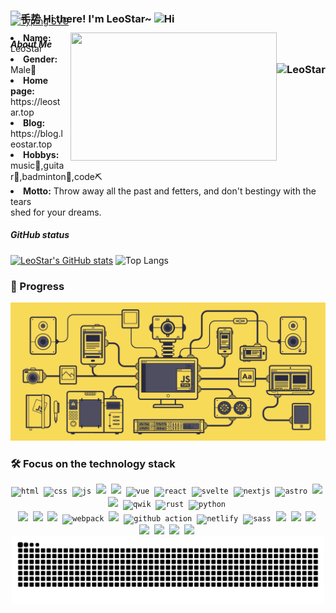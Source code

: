 <h3 style="margin-bottom: -30px;">
  <img src="https://media.giphy.com/media/hvRJCLFzcasrR4ia7z/giphy.gif" width="25" alt="手势">
  Hi there! I'm LeoStar~ 
  <img src="https://emojis.slackmojis.com/emojis/images/1588866973/8934/hellokittydance.gif?1588866973" alt="Hi" width="30" />
  <a href="https://github.com/ileostar">
    <div align="right">
      <img align="right" src="https://count.getloli.com/get/@:ileostar?theme=rule30" alt="LeoStar"  style="margin-top: 60px;"/>
    </div>
  </a>
</h3>

[![Typing SVG](https://readme-typing-svg.demolab.com?font=Itim&size=25&pause=1000&center=假&vCenter=真&repeat=真&width=435&lines=A+front-end+developer+in+Guangdong)](https://git.io/typing-svg)
<!-- ======================================= -->
<!-- https://readme-typing-svg.demolab.com/demo/ -->
##### About Me

<div align="center" style="margin-top: -50px;">
  <a href="https://leostar.top/" align="right" >
    <img src="https://i.imgur.com/KXx0cCx.gif" align="right" width="330.5px" height="205.5px" style="margin-left: 10px;">
  </a>
</div>
<li>
 <b>Name:</b> LeoStar
</li>
<li>
<b>Gender:</b> Male🧑
</li>
<li>
<b>Home page:</b> https://leostar.top
</li>
<li>
<b>Blog:</b> https://blog.leostar.top
</li>
<li>
<b>Hobbys:</b> music🎵,guitar🎸,badminton🏸,code⛏
</li>
<li>
<b>Motto:</b> Throw away all the past and fetters, and don't bestingy with the tears <br/> shed for your dreams.
</li>
</div>
<div>

##### GitHub status
  
[![LeoStar's GitHub stats](https://github-immortality.vercel.app/api?username=ileostar)](https://github.com/ileostar)
![Top Langs](https://github-readme-stats.vercel.app/api/top-langs/?username=ileostar)

<!--
![LeoStar's GitHub stats](https://github-readme-stats.vercel.app/api?username=ileostar&show_icons=true&theme=cobalt&hide=issues&line_height=32&card_width=400px)
![](https://github-readme-stats.vercel.app/api/top-langs/?username=ileostar&layout=compact&show_icons=truee&include_all_commits=true&theme=onedark&line_height=35&card_width=360)
![](https://github-readme-stats.vercel.app/api/top-langs/?username=ileostar&layout=compact&show_icons=truee&include_all_commits=true&theme=onedark&card_width=360)
![](https://github-readme-activity-graph.cyclic.app/graph?username=tinygeeker&theme=github)
![](https://github-readme-stats.vercel.app/api?username=tinygeeker&show_icons=truee&include_all_commits=true&theme=onedark&hide=prs) 
![](https://github-readme-stats.vercel.app/api/top-langs/?username=tinygeeker&layout=compact&show_icons=truee&include_all_commits=true&theme=onedark&card_width=230)
-->
<!-- ======================================= -->


### 🎯 Progress

![](./machine.gif)

### 🛠 Focus on the technology stack

<div align="center">
  <code><img height="40" src="https://api.iconify.design/vscode-icons:file-type-html.svg" alt="html"></code>&nbsp;
  <code><img height="40" src="https://api.iconify.design/vscode-icons:file-type-css.svg" alt="css"></code>&nbsp;
  <code><img height="40" src="https://api.iconify.design/skill-icons:javascript.svg" alt="js"></code>&nbsp;
  <code><img height="40" src="https://api.iconify.design/skill-icons:typescript.svg"></code>&nbsp;
  <code><img height="40" src="https://api.iconify.design/skill-icons:nodejs-dark.svg"></code>&nbsp;
  <code><img height="40" src="https://api.iconify.design/devicon:vuejs.svg" alt="vue"></code>&nbsp;
  <code><img height="40" src="https://api.iconify.design/devicon:react.svg" alt="react"></code>&nbsp;
  <code><img height="40" src="https://api.iconify.design/logos:svelte-icon.svg" alt="svelte"></code>&nbsp;
  <code><img height="40" src="https://api.iconify.design/logos:nextjs-icon.svg" alt="nextjs"></code>&nbsp;
  <code><img height="40" src="https://api.iconify.design/devicon:astro.svg" alt="astro"></code>&nbsp;
  <code><img height="40" src="https://api.iconify.design/skill-icons:nuxtjs-dark.svg"></code>&nbsp;
  <code><img height="40" src="https://api.iconify.design/skill-icons:nestjs-dark.svg"></code>&nbsp;
  <code><img height="40" src="https://api.iconify.design/devicon:qwik.svg" alt="qwik"></code>&nbsp;
  <code><img height="40" src="https://api.iconify.design/skill-icons:rust.svg" alt="rust"></code>&nbsp;
  <code><img height="40" src="https://api.iconify.design/devicon:python.svg" alt="python"></code>&nbsp;
</div>


<div style="margin: 2px;"/>

<div align="center">
<code><img height="40" src="https://api.iconify.design/devicon:git.svg"></code>&nbsp;
<code><img height="40" src="https://api.iconify.design/devicon:vscode.svg"></code>&nbsp;
<code><img height="40" src="https://api.iconify.design/skill-icons:vite-dark.svg"></code>&nbsp;
<code><img height="40" src="https://api.iconify.design/devicon:webpack.svg" alt="webpack"></code>&nbsp;
<code><img height="40" src="https://api.iconify.design/skill-icons:github-dark.svg"></code>&nbsp;
<code><img height="40" src="https://api.iconify.design/devicon:githubactions.svg" alt="github action"></code>&nbsp;
<code><img height="40" src="https://api.iconify.design/devicon:netlify.svg" alt="netlify"></code>&nbsp;
<code><img height="40" src="https://api.iconify.design/logos:node-sass.svg" alt="sass"></code>&nbsp;
<code><img height="40" src="https://api.iconify.design/vscode-icons:file-type-unocss.svg"></code>&nbsp;
<code><img height="40" src="https://api.iconify.design/logos:vueuse.svg"></code>&nbsp;
<code><img height="40" src="https://api.iconify.design/devicon:vitest.svg"></code>&nbsp;
<code><img height="40" src="https://api.iconify.design/devicon:cypressio.svg"></code>&nbsp;
<code><img height="40" src="https://api.iconify.design/devicon:nginx.svg"></code>&nbsp;
<code><img height="40" src="https://api.iconify.design/skill-icons:prisma.svg"></code>&nbsp;
<code><img height="40" src="https://api.iconify.design/skill-icons:docker.svg"></code>&nbsp;

</div>

<img src="https://raw.githubusercontent.com/ileostar/ileostar/output/snake.svg" alt="Snake animation" />

<!-- markdownlint-restore -->
<!-- prettier-ignore-end -->
